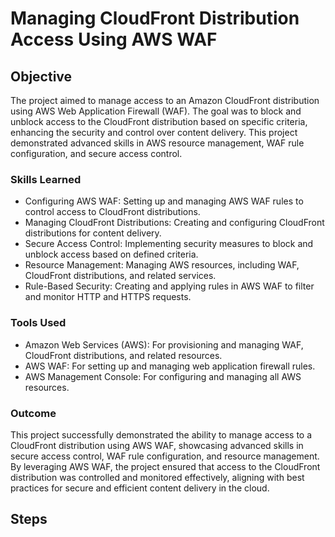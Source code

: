 # Managing CloudFront Distribution Access Using AWS WAF

## Objective

The project aimed to manage access to an Amazon CloudFront distribution using AWS Web Application Firewall (WAF). The goal was to block and unblock access to the CloudFront distribution based on specific criteria, enhancing the security and control over content delivery. This project demonstrated advanced skills in AWS resource management, WAF rule configuration, and secure access control.

### Skills Learned

- Configuring AWS WAF: Setting up and managing AWS WAF rules to control access to CloudFront distributions.
- Managing CloudFront Distributions: Creating and configuring CloudFront distributions for content delivery.
- Secure Access Control: Implementing security measures to block and unblock access based on defined criteria.
- Resource Management: Managing AWS resources, including WAF, CloudFront distributions, and related services.
- Rule-Based Security: Creating and applying rules in AWS WAF to filter and monitor HTTP and HTTPS requests.

### Tools Used

- Amazon Web Services (AWS): For provisioning and managing WAF, CloudFront distributions, and related resources.
- AWS WAF: For setting up and managing web application firewall rules.
- AWS Management Console: For configuring and managing all AWS resources.


### Outcome
This project successfully demonstrated the ability to manage access to a CloudFront distribution using AWS WAF, showcasing advanced skills in secure access control, WAF rule configuration, and resource management. By leveraging AWS WAF, the project ensured that access to the CloudFront distribution was controlled and monitored effectively, aligning with best practices for secure and efficient content delivery in the cloud.

## Steps
